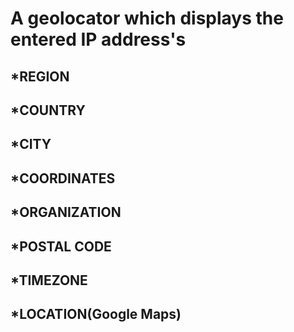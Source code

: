 # A geolocator which displays the entered IP address's
## *REGION
##  *COUNTRY 
##  *CITY
##  *COORDINATES
##  *ORGANIZATION
## *POSTAL CODE
##  *TIMEZONE
## *LOCATION(Google Maps)
